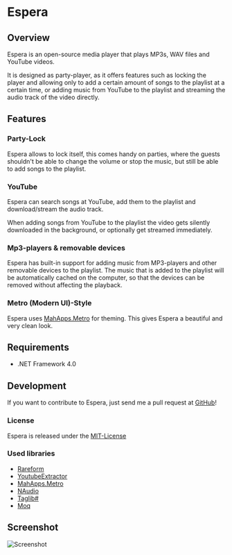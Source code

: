 # Espera

## Overview

Espera is an open-source media player that plays MP3s, WAV files and YouTube videos.

It is designed as party-player, as it offers features such as locking the player and allowing only to add a certain
amount of songs to the playlist at a certain time, or adding music from YouTube to the playlist and streaming the 
audio track of the video directly.

## Features

### Party-Lock

Espera allows to lock itself, this comes handy on parties, where the guests shouldn't be able to change the volume or 
stop the music, but still be able to add songs to the playlist.

### YouTube

Espera can search songs at YouTube, add them to the playlist and download/stream the audio track.

When adding songs from YouTube to the playlist the video gets silently downloaded in the background, or optionally get streamed immediately.

### Mp3-players & removable devices

Espera has built-in support for adding music from MP3-players and other removable devices to the playlist.
The music that is added to the playlist will be automatically cached on the computer, so that the devices can be removed
without affecting the playback.

### Metro (Modern UI)-Style

Espera uses [MahApps.Metro](http://github.com/MahApps/MahApps.Metro) for theming. This gives Espera a beautiful and 
very clean look.

## Requirements

 - .NET Framework 4.0

## Development

If you want to contribute to Espera, just send me a pull request at [GitHub](https://github.com/flagbug/Espera)!

### License

Espera is released under the [MIT-License](http://opensource.org/licenses/mit-license.php)

### Used libraries

- [Rareform](http://github.com/flagbug/Rareform)
- [YoutubeExtractor](http://github.com/flagbug/YoutubeExtractor)
- [MahApps.Metro](http://github.com/flagbug/MahApps.Metro)
- [NAudio](http://naudio.codeplex.com)
- [Taglib#](http://github.com/mono/taglib-sharp)
- [Moq](http://code.google.com/p/moq/)

## Screenshot

![Screenshot](http://flagbug.github.com/espera/screenshot.jpg)